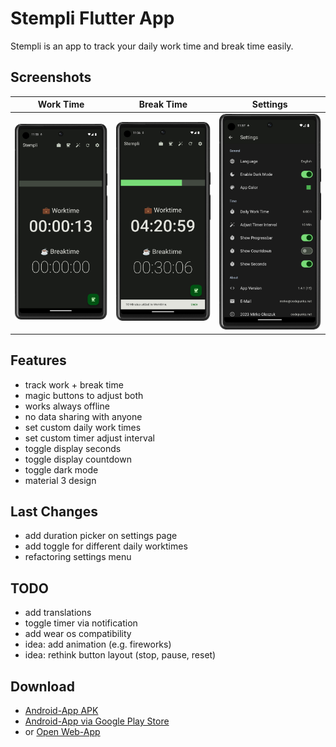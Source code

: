 # Stempli Flutter App

Stempli is an app to track your daily work time and break time easily.

## Screenshots

Work Time | Break Time | Settings
:-:|:-:|:-:
![Screenshot](screenshots/1.png) | ![Screenshot](screenshots/2.png) | ![Screenshot](screenshots/3.png)

## Features

- track work + break time
- magic buttons to adjust both
- works always offline
- no data sharing with anyone
- set custom daily work times
- set custom timer adjust interval
- toggle display seconds
- toggle display countdown
- toggle dark mode
- material 3 design

## Last Changes

- add duration picker on settings page
- add toggle for different daily worktimes
- refactoring settings menu

## TODO

- add translations
- toggle timer via notification
- add wear os compatibility
- idea: add animation (e.g. fireworks) 
- idea: rethink button layout (stop, pause, reset)

## Download

- [Android-App APK](https://github.com/mirkoole/Stempli-Flutter-App/releases/)
- [Android-App via Google Play Store](https://play.google.com/store/apps/details?id=net.codepunks.stempli)
- or [Open Web-App](https://mirkoole.github.io/Stempli-Flutter-App/)
